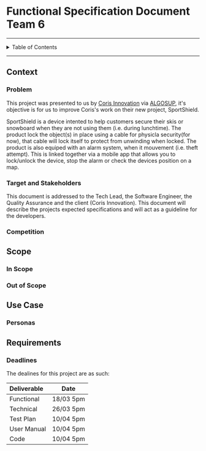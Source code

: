 # Functional Specification Document  Team 6

--- 
 
<details>
<summary> Table of Contents </summary>

- [Functional Specification Document  Team 6](#functional-specification-document--team-6)
  - [Context](#context)
    - [Problem](#problem)
    - [Target and Stakeholders](#target-and-stakeholders)
    - [Competition](#competition)
  - [Scope](#scope)
    - [In Scope](#in-scope)
    - [Out of Scope](#out-of-scope)
  - [Use Case](#use-case)
    - [Personas](#personas)
  - [Requirements](#requirements)
    - [Deadlines](#deadlines)

</details>

---

## Context

### Problem

This project was presented to us by [Coris Innovation](https://www.corisinnovation.com)  via [ALGOSUP](https://algosup.com/), it's objective is for us to improve Coris's work on their new project, SportShield.

SportShield is a device intented to help customers secure their skis or snowboard when they are not using them (i.e. during lunchtime). 
The product lock the object(s) in place using a cable for physicla security(for now), that cable will lock itself to protect from unwinding when locked. 
The product is also equiped with an alarm system, when it mouvement (i.e. theft attempt). 
This is linked together via a mobile app that allows you to lock/unlock the device, stop the alarm or check the devices position on a map.

### Target and Stakeholders

This document is addressed to the Tech Lead, the Software Engineer, the Quality Assurance and the client (Coris Innovation). This document will describe the projects expected specifications and will act as a guideline for the developers.

### Competition

## Scope

### In Scope

### Out of Scope

## Use Case

### Personas

## Requirements

### Deadlines

The dealines for this project are as such:

| Deliverable | Date |
|:-------------|:----------:|
| Functional | 18/03 5pm |
| Technical | 26/03 5pm |
| Test Plan | 10/04 5pm |
| User Manual | 10/04 5pm |
| Code | 10/04 5pm|

